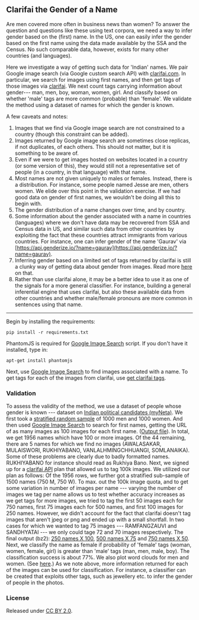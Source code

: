 ## Clarifai the Gender of a Name

Are men covered more often in business news than women? To answer the question and questions like these using text corpora, we need a way to infer gender based on the (first) name. In the US, one can easily infer the gender based on the first name using the data made available by the SSA and the Census. No such comparable data, however, exists for many other countries (and languages). 

Here we investigate a way of getting such data for 'Indian' names. We pair Google image search (via Google custom search API) with [clarifai.com](http://clarifai.com). In particular, we search for images using first names, and then get tags of those images via [clarifai](http://clarifai.com). We next count tags carrying information about gender--- man, men, boy, woman, women, girl. And classify based on whether 'male' tags are more common (probable) than 'female'. We validate the method using a dataset of names for which the gender is known. 

A few caveats and notes: 
1. Images that we find via Google image search are not constrained to a country (though this constraint can be added).   
2. Images returned by Google image search are sometimes close replicas, if not duplicates, of each others. This should not matter, but it is something to be aware of.   
3. Even if we were to get images hosted on websites located in a country (or some version of this), they would still not a representative set of people (in a country, in that language) with that name.   
4. Most names are not given uniquely to males or females. Instead, there is a distribution. For instance, some people named Jesse are men, others women. We elide over this point in the validation exercise. If we had good data on gender of first names, we wouldn't be doing all this to begin with.   
5. The gender distribution of a name changes over time, and by country.   
6. Some information about the gender associated with a name in countries (languages) where we don't have data may be recovered from SSA and Census data in US, and similar such data from other countries by exploiting the fact that these countries attract immigrants from various countries. For instance, one can infer gender of the name 'Gaurav' via [https://api.genderize.io/?name=gaurav](https://api.genderize.io/?name=gaurav).   
7. Inferring gender based on a limited set of tags returned by clarifai is still a clunky way of getting data about gender from images. Read more [here](http://gbytes.gsood.com/2015/12/31/clarifaing-the-future-of-clarifai-some-thoughts/) on that.   
8. Rather than use clarifai alone, it may be a better idea to use it as one of the signals for a more general classifier. For instance, building a general inferential engine that uses clarifai, but also these available data from other countries and whether male/female pronouns are more common in sentences using that name.      

----

Begin by installing the requirements:

```
pip install -r requirements.txt
```

PhantomJS is required for [Google Image Search](google_image_search.py) script. If you don't have it installed, type in:

```
apt-get install phantomjs
```

Next, use [Google Image Search](scripts/google_image_search/) to find images associated with a name. To get tags for each of the images from clarifai, use [get clarifai tags](scripts/get_clarifai_tags/).  

### Validation

To assess the validity of the method, we use a dataset of people whose gender is known --- dataset on [Indian political candidates (myNeta)](https://github.com/soodoku/indian-politician-bios). We first took a [stratified random sample](scripts/utils/) of 1000 men and 1000 women. And then used [Google Image Search](scripts/google_image_search/) to search for first names, getting the URL of as many images as 100 images for each first name. ([Output file](validate/output-img-(1000%2B1000).csv.bz2)). In total, we get 1956 names which have 100 or more images. Of the 44 remaining, there are 5 names for which we find no images (AWALASAKAR, MULAISWORI, RUKHIYABANO, VANLALHMINGCHHUANGI, SOMLANAIKA). Some of these problems are clearly due to badly formatted names. RUKHIYABANO for instance should read as Rukhiya Bano. Next, we signed up for a [clarifai API](http://clarifai.com) plan that allowed us to tag 100k images. We utilized our plan as follows: Of the 1956 rows, we further got a stratified sub-sample of 1500 names (750 M, 750 W). To max. out the 100k image quota, and to get some variation in number of images per name --- varying the number of images we tag per name allows us to test whether accuracy increases as we get tags for more images, we tried to tag the first 50 images each for 750 names, first 75 images each for 500 names, and first 100 images for 250 names. However, we didn't account for the fact that clarifai doesn't tag images that aren't jpeg or png and ended up with a small shortfall. In two cases for which we wanted to tag 75 images --- RAMFANGZAUVI and SANDHYATAI --- we only could tage 72 and 70 images respectively. The final output (bz2): [250 names X 100](validate/output-img-tag-250x100.csv.bz2), [500 names X 75](validate/output-img-tag-500x75.csv.bz2) and [750 names X 50](validate/output-img-tag-750x50.csv.bz2). Next, we classify the name as female if probability of 'female' tags (woman, women, female, girl) is greater than 'male' tags (man, men, male, boy). The classification success is about 77\%. We also plot word clouds for men and women. (See [here](validate/valid.md).) As we note above, more information returned for each of the images can be used for classification. For instance, a classifier can be created that exploits other tags, such as jewellery etc. to infer the gender of people in the photos.  

### License
Released under [CC BY 2.0](https://creativecommons.org/licenses/by/2.0/).